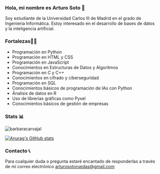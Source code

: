 ### Hola, mi nombre es Arturo Soto 👋
Soy estudiante de la Universidad Carlos III de Madrid en el grado de Ingeniería Informática.
Estoy interesado en el desarrollo de bases de datos y la inteligencia artificial.
### Fortalezas💪🏽
- Programación en Python
- Programación en HTML y CSS
- Programación en JavaScript
- Conocimientos en Estructuras de Datos y Algoritmos
- Programación en C y C++
- Conocimientos en cifrado y ciberseguridad
- Programación en SQL
- Conocimientos básicos de programación de IAs con Python
- Ánalisis de datos en R
- Uso de librerías gráficas como Pyxel
- Conocimientos básicos de gestión de empresas

### Stats 📊
<p><img align="center" src="https://github-readme-stats.vercel.app/api/top-langs?username=4rtux&show_icons=true&locale=en&layout=compact" alt="barbaracarvajal" /></p>

[![Anurag's GitHub stats](https://github-readme-stats.vercel.app/api?username=4rtux)](https://github.com/anuraghazra/github-readme-stats)

### Contacto 📞
Para cualquier duda o pregunta estaré encantado de responderlas a través de mi correo electrónico [arturosotoruedas@gmail.com](mailto:arturosotoruedas@gmail.com)

<!--
**4rtux/4rtux** is a ✨ _special_ ✨ repository because its `README.md` (this file) appears on your GitHub profile.

Here are some ideas to get you started:

- 🔭 I’m currently working on ...
- 🌱 I’m currently learning ...
- 👯 I’m looking to collaborate on ...
- 🤔 I’m looking for help with ...
- 💬 Ask me about ...
- 📫 How to reach me: ...
- 😄 Pronouns: ...
- ⚡ Fun fact: ...

-->
